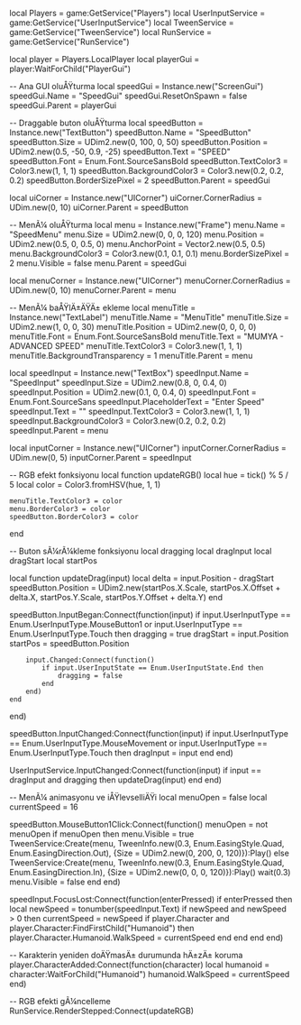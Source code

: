 local Players = game:GetService("Players")
local UserInputService = game:GetService("UserInputService")
local TweenService = game:GetService("TweenService")
local RunService = game:GetService("RunService")

local player = Players.LocalPlayer
local playerGui = player:WaitForChild("PlayerGui")

-- Ana GUI oluÅŸturma
local speedGui = Instance.new("ScreenGui")
speedGui.Name = "SpeedGui"
speedGui.ResetOnSpawn = false
speedGui.Parent = playerGui

-- Draggable buton oluÅŸturma
local speedButton = Instance.new("TextButton")
speedButton.Name = "SpeedButton"
speedButton.Size = UDim2.new(0, 100, 0, 50)
speedButton.Position = UDim2.new(0.5, -50, 0.9, -25)
speedButton.Text = "SPEED"
speedButton.Font = Enum.Font.SourceSansBold
speedButton.TextColor3 = Color3.new(1, 1, 1)
speedButton.BackgroundColor3 = Color3.new(0.2, 0.2, 0.2)
speedButton.BorderSizePixel = 2
speedButton.Parent = speedGui

local uiCorner = Instance.new("UICorner")
uiCorner.CornerRadius = UDim.new(0, 10)
uiCorner.Parent = speedButton

-- MenÃ¼ oluÅŸturma
local menu = Instance.new("Frame")
menu.Name = "SpeedMenu"
menu.Size = UDim2.new(0, 0, 0, 120)
menu.Position = UDim2.new(0.5, 0, 0.5, 0)
menu.AnchorPoint = Vector2.new(0.5, 0.5)
menu.BackgroundColor3 = Color3.new(0.1, 0.1, 0.1)
menu.BorderSizePixel = 2
menu.Visible = false
menu.Parent = speedGui

local menuCorner = Instance.new("UICorner")
menuCorner.CornerRadius = UDim.new(0, 10)
menuCorner.Parent = menu

-- MenÃ¼ baÅŸlÄ±ÄŸÄ± ekleme
local menuTitle = Instance.new("TextLabel")
menuTitle.Name = "MenuTitle"
menuTitle.Size = UDim2.new(1, 0, 0, 30)
menuTitle.Position = UDim2.new(0, 0, 0, 0)
menuTitle.Font = Enum.Font.SourceSansBold
menuTitle.Text = "MUMYA - ADVANCED SPEED"
menuTitle.TextColor3 = Color3.new(1, 1, 1)
menuTitle.BackgroundTransparency = 1
menuTitle.Parent = menu

local speedInput = Instance.new("TextBox")
speedInput.Name = "SpeedInput"
speedInput.Size = UDim2.new(0.8, 0, 0.4, 0)
speedInput.Position = UDim2.new(0.1, 0, 0.4, 0)
speedInput.Font = Enum.Font.SourceSans
speedInput.PlaceholderText = "Enter Speed"
speedInput.Text = ""
speedInput.TextColor3 = Color3.new(1, 1, 1)
speedInput.BackgroundColor3 = Color3.new(0.2, 0.2, 0.2)
speedInput.Parent = menu

local inputCorner = Instance.new("UICorner")
inputCorner.CornerRadius = UDim.new(0, 5)
inputCorner.Parent = speedInput

-- RGB efekt fonksiyonu
local function updateRGB()
    local hue = tick() % 5 / 5
    local color = Color3.fromHSV(hue, 1, 1)
    
    menuTitle.TextColor3 = color
    menu.BorderColor3 = color
    speedButton.BorderColor3 = color
end

-- Buton sÃ¼rÃ¼kleme fonksiyonu
local dragging
local dragInput
local dragStart
local startPos

local function updateDrag(input)
    local delta = input.Position - dragStart
    speedButton.Position = UDim2.new(startPos.X.Scale, startPos.X.Offset + delta.X, startPos.Y.Scale, startPos.Y.Offset + delta.Y)
end

speedButton.InputBegan:Connect(function(input)
    if input.UserInputType == Enum.UserInputType.MouseButton1 or input.UserInputType == Enum.UserInputType.Touch then
        dragging = true
        dragStart = input.Position
        startPos = speedButton.Position
        
        input.Changed:Connect(function()
            if input.UserInputState == Enum.UserInputState.End then
                dragging = false
            end
        end)
    end
end)

speedButton.InputChanged:Connect(function(input)
    if input.UserInputType == Enum.UserInputType.MouseMovement or input.UserInputType == Enum.UserInputType.Touch then
        dragInput = input
    end
end)

UserInputService.InputChanged:Connect(function(input)
    if input == dragInput and dragging then
        updateDrag(input)
    end
end)

-- MenÃ¼ animasyonu ve iÅŸlevselliÄŸi
local menuOpen = false
local currentSpeed = 16

speedButton.MouseButton1Click:Connect(function()
    menuOpen = not menuOpen
    if menuOpen then
        menu.Visible = true
        TweenService:Create(menu, TweenInfo.new(0.3, Enum.EasingStyle.Quad, Enum.EasingDirection.Out), {Size = UDim2.new(0, 200, 0, 120)}):Play()
    else
        TweenService:Create(menu, TweenInfo.new(0.3, Enum.EasingStyle.Quad, Enum.EasingDirection.In), {Size = UDim2.new(0, 0, 0, 120)}):Play()
        wait(0.3)
        menu.Visible = false
    end
end)

speedInput.FocusLost:Connect(function(enterPressed)
    if enterPressed then
        local newSpeed = tonumber(speedInput.Text)
        if newSpeed and newSpeed > 0 then
            currentSpeed = newSpeed
            if player.Character and player.Character:FindFirstChild("Humanoid") then
                player.Character.Humanoid.WalkSpeed = currentSpeed
            end
        end
    end
end)

-- Karakterin yeniden doÄŸmasÄ± durumunda hÄ±zÄ± koruma
player.CharacterAdded:Connect(function(character)
    local humanoid = character:WaitForChild("Humanoid")
    humanoid.WalkSpeed = currentSpeed
end)

-- RGB efekti gÃ¼ncelleme
RunService.RenderStepped:Connect(updateRGB)
